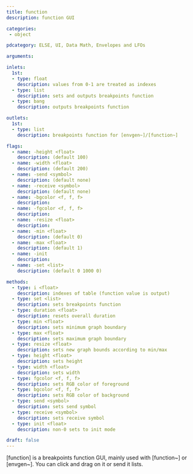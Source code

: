 ```yaml
---
title: function
description: function GUI

categories:
 - object

pdcategory: ELSE, UI, Data Math, Envelopes and LFOs

arguments:

inlets:
  1st:
  - type: float
    description: values from 0-1 are treated as indexes 
  - type: list
    description: sets and outputs breakpoints function
  - type: bang
    description: outputs breakpoints function

outlets:
  1st:
  - type: list
    description: breakpoints function for [envgen~]/[function~]

flags:
  - name: -height <float>
    description: (default 100)
  - name: -width <float>
    description: (default 200)
  - name: -send <symbol>
    description: (default none)
  - name: -receive <symbol>
    description: (default none)
  - name: -bgcolor <f, f, f>
    description: 
  - name: -fgcolor <f, f, f>
    description: 
  - name: -resize <float>
    description: 
  - name: -min <float>
    description: (default 0)
  - name: -max <float>
    description: (default 1)
  - name: -init
    description: 
  - name: -set <list>
    description: (default 0 1000 0)

methods:
  - type: i <float>
    description: indexes of table (function value is output)
  - type: set <list>
    description: sets breakpoints function
  - type: duration <float>
    description: resets overall duration
  - type: min <float>
    description: sets minimum graph boundary
  - type: max <float>
    description: sets maximum graph boundary
  - type: resize <float>
    description: sets new graph bounds according to min/max
  - type: height <float>
    description: sets height
  - type: width <float>
    description: sets width
  - type: fgcolor <f, f, f>
    description: sets RGB color of foreground
  - type: bgcolor <f, f, f>
    description: sets RGB color of background
  - type: send <symbol>
    description: sets send symbol
  - type: receive <symbol>
    description: sets receive symbol
  - type: init <float>
    description: non-0 sets to init mode

draft: false
---
```


[function] is a breakpoints function GUI, mainly used with [function~] or [envgen~]. You can click and drag on it or send it lists.


